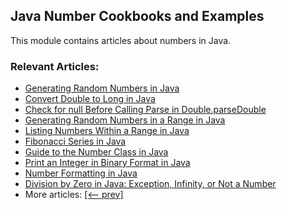 ## Java Number Cookbooks and Examples

This module contains articles about numbers in Java.

### Relevant Articles:

- [Generating Random Numbers in Java](https://www.surya.com/java-generating-random-numbers)
- [Convert Double to Long in Java](https://www.surya.com/java-convert-double-long)
- [Check for null Before Calling Parse in Double.parseDouble](https://www.surya.com/java-check-null-parse-double)
- [Generating Random Numbers in a Range in Java](https://www.surya.com/java-generating-random-numbers-in-range)
- [Listing Numbers Within a Range in Java](https://www.surya.com/java-listing-numbers-within-a-range)
- [Fibonacci Series in Java](https://www.surya.com/java-fibonacci)
- [Guide to the Number Class in Java](https://www.surya.com/java-number-class)
- [Print an Integer in Binary Format in Java](https://www.surya.com/java-print-integer-binary)
- [Number Formatting in Java](https://www.surya.com/java-number-formatting)
- [Division by Zero in Java: Exception, Infinity, or Not a Number](https://www.surya.com/java-division-by-zero)
- More articles: [[<-- prev]](/java-numbers-2)
